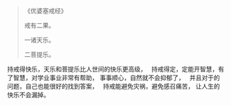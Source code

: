> 《优婆塞戒经》
> 
> 戒有二果。
> 
> 一诸天乐。
> 
> 二菩提乐。

持戒得快乐，天乐和菩提乐比人世间的快乐更高级，
&nbsp;
持戒得定，定能开智慧，有了智慧，对学业事业非常有帮助，
事事顺心，自然就不会抑郁了，
&nbsp;
并且对于的问题，自己也能很好的找到答案，
&nbsp;
持戒能避免灾祸，避免感召痛苦，
让人生的快乐不会漏掉。

